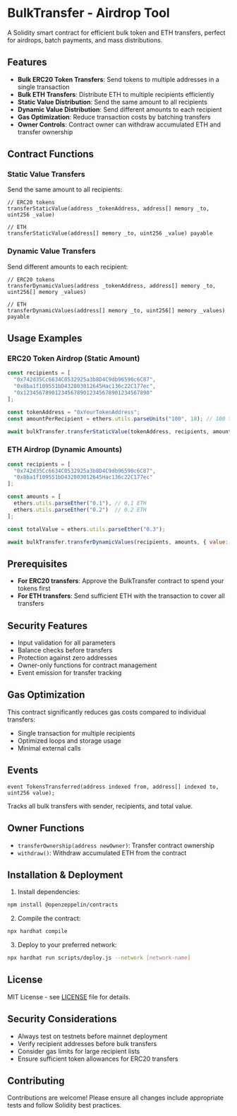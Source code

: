 # BulkTransfer - Airdrop Tool

A Solidity smart contract for efficient bulk token and ETH transfers, perfect for airdrops, batch payments, and mass distributions.

## Features

- **Bulk ERC20 Token Transfers**: Send tokens to multiple addresses in a single transaction
- **Bulk ETH Transfers**: Distribute ETH to multiple recipients efficiently
- **Static Value Distribution**: Send the same amount to all recipients
- **Dynamic Value Distribution**: Send different amounts to each recipient
- **Gas Optimization**: Reduce transaction costs by batching transfers
- **Owner Controls**: Contract owner can withdraw accumulated ETH and transfer ownership

## Contract Functions

### Static Value Transfers

Send the same amount to all recipients:

```solidity
// ERC20 tokens
transferStaticValue(address _tokenAddress, address[] memory _to, uint256 _value)

// ETH
transferStaticValue(address[] memory _to, uint256 _value) payable
```

### Dynamic Value Transfers

Send different amounts to each recipient:

```solidity
// ERC20 tokens
transferDynamicValues(address _tokenAddress, address[] memory _to, uint256[] memory _values)

// ETH
transferDynamicValues(address[] memory _to, uint256[] memory _values) payable
```

## Usage Examples

### ERC20 Token Airdrop (Static Amount)

```javascript
const recipients = [
  "0x742d35Cc6634C0532925a3b8D4C9db96590c6C87",
  "0x8ba1f109551bD432803012645Hac136c22C177ec",
  "0x1234567890123456789012345678901234567890"
];

const tokenAddress = "0xYourTokenAddress";
const amountPerRecipient = ethers.utils.parseUnits("100", 18); // 100 tokens

await bulkTransfer.transferStaticValue(tokenAddress, recipients, amountPerRecipient);
```

### ETH Airdrop (Dynamic Amounts)

```javascript
const recipients = [
  "0x742d35Cc6634C0532925a3b8D4C9db96590c6C87",
  "0x8ba1f109551bD432803012645Hac136c22C177ec"
];

const amounts = [
  ethers.utils.parseEther("0.1"), // 0.1 ETH
  ethers.utils.parseEther("0.2")  // 0.2 ETH
];

const totalValue = ethers.utils.parseEther("0.3");

await bulkTransfer.transferDynamicValues(recipients, amounts, { value: totalValue });
```

## Prerequisites

- **For ERC20 transfers**: Approve the BulkTransfer contract to spend your tokens first
- **For ETH transfers**: Send sufficient ETH with the transaction to cover all transfers

## Security Features

- Input validation for all parameters
- Balance checks before transfers
- Protection against zero addresses
- Owner-only functions for contract management
- Event emission for transfer tracking

## Gas Optimization

This contract significantly reduces gas costs compared to individual transfers:
- Single transaction for multiple recipients
- Optimized loops and storage usage
- Minimal external calls

## Events

```solidity
event TokensTransferred(address indexed from, address[] indexed to, uint256 value);
```

Tracks all bulk transfers with sender, recipients, and total value.

## Owner Functions

- `transferOwnership(address newOwner)`: Transfer contract ownership
- `withdraw()`: Withdraw accumulated ETH from the contract

## Installation & Deployment

1. Install dependencies:
```bash
npm install @openzeppelin/contracts
```

2. Compile the contract:
```bash
npx hardhat compile
```

3. Deploy to your preferred network:
```bash
npx hardhat run scripts/deploy.js --network [network-name]
```

## License

MIT License - see [LICENSE](LICENSE) file for details.

## Security Considerations

- Always test on testnets before mainnet deployment
- Verify recipient addresses before bulk transfers
- Consider gas limits for large recipient lists
- Ensure sufficient token allowances for ERC20 transfers

## Contributing

Contributions are welcome! Please ensure all changes include appropriate tests and follow Solidity best practices.